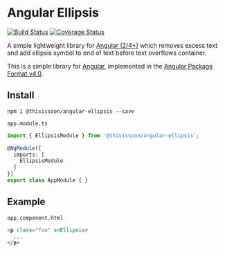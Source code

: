 # Angular Ellipsis
[![Build Status][travis-badge]][travis-badge-url]
[![Coverage Status][coveralls-badge]][coveralls-badge-url]

A simple lightweight library for [Angular (2/4+)][angular] which removes excess text and add ellipsis symbol to end of text before text overflows container.

This is a simple library for [Angular][angular], implemented in the [Angular Package Format v4.0](https://docs.google.com/document/d/1CZC2rcpxffTDfRDs6p1cfbmKNLA6x5O-NtkJglDaBVs/edit#heading=h.k0mh3o8u5hx).


## Install

`npm i @thisissoon/angular-ellipsis --save`

`app.module.ts`
```ts
import { EllipsisModule } from '@thisissoon/angular-ellipsis';

@NgModule({
  imports: [
    EllipsisModule
  ]
})
export class AppModule { }
```


## Example

`app.component.html`

```html
<p class="foo" snEllipsis>
  ...
</p>
```

[travis-badge]: https://travis-ci.org/thisissoon/angular-ellipsis.svg?branch=master
[travis-badge-url]: https://travis-ci.org/thisissoon/angular-ellipsis
[coveralls-badge]: https://coveralls.io/repos/github/thisissoon/angular-ellipsis/badge.svg?branch=master
[coveralls-badge-url]: https://coveralls.io/github/thisissoon/angular-ellipsis?branch=master
[angular]: https://angular.io/
